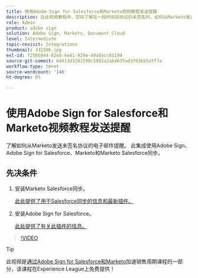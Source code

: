 ```yaml
---
title: 使用Adobe Sign for Salesforce和Marketo视频教程发送提醒
description: 在此视频教程中，您将了解在一段时间后协议仍未签名时，如何从Marketo发送电子邮件提醒
role: Admin
product: adobe sign
solution: Adobe Sign, Marketo, Document Cloud
level: Intermediate
topic-revisit: Integrations
thumbnail: 332506.jpg
exl-id: f2505944-82eb-4e41-929a-a9a0acc81194
source-git-commit: b4413d3243190c5892a3ab4635ad3f03bb5a5f7a
workflow-type: tm+mt
source-wordcount: '146'
ht-degree: 0%

---
```


# 使用Adobe Sign for Salesforce和Marketo视频教程发送提醒

了解如何从Marketo发送未签名协议的电子邮件提醒。 此集成使用Adobe Sign、Adobe Sign for Salesforce、Marketo和Marketo Salesforce同步。

## 先决条件

1. 安装Marketo Salesforce同步。

   [此处提供了用于Salesforce同步的信息和最新插件。](https://experienceleague.adobe.com/docs/marketo/using/product-docs/crm-sync/salesforce-sync/understanding-the-salesforce-sync.html)

1. 安装Adobe Sign for Salesforce。

   [此处提供了有关此插件的信息。](https://helpx.adobe.com/ca/sign/using/salesforce-integration-installation-guide.html)

>[!VIDEO](https://video.tv.adobe.com/v/332506?hidetitle=true)

>[!TIP]
>
>此视频是[通过Adobe Sign for Salesforce和Marketo](https://experienceleague.adobe.com/?recommended=Sign-U-1-2021.1)加速销售周期课程的一部分，该课程在Experience League上免费提供！

